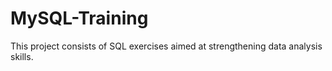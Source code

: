 # MySQL-Training
This project consists of SQL exercises aimed at strengthening data analysis skills.
